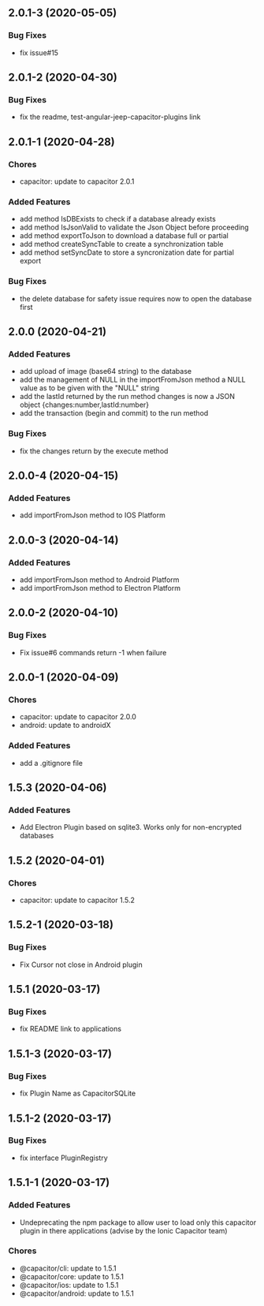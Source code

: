 ## 2.0.1-3 (2020-05-05)

### Bug Fixes

* fix issue#15

## 2.0.1-2 (2020-04-30)

### Bug Fixes

* fix the readme, test-angular-jeep-capacitor-plugins link

## 2.0.1-1 (2020-04-28)

### Chores

* capacitor: update to capacitor 2.0.1

### Added Features

* add method IsDBExists to check if a database already exists
* add method IsJsonValid to validate the Json Object before proceeding
* add method exportToJson to download a database full or partial
* add method createSyncTable to create a synchronization table
* add method setSyncDate to store a syncronization date for partial export

### Bug Fixes

* the delete database for safety issue requires now to open the database first


## 2.0.0 (2020-04-21)

### Added Features

* add upload of image (base64 string) to the database
* add the management of NULL in the importFromJson method
  a NULL value as to be given with the "NULL" string
* add the lastId returned by the run method
  changes is now a JSON object {changes:number,lastId:number}
* add the transaction (begin and commit) to the run method

### Bug Fixes

* fix the changes return by the execute method

## 2.0.0-4 (2020-04-15)

### Added Features

* add importFromJson method to IOS Platform

## 2.0.0-3 (2020-04-14)

### Added Features

* add importFromJson method to Android Platform
* add importFromJson method to Electron Platform

## 2.0.0-2 (2020-04-10)

### Bug Fixes

* Fix issue#6 commands return -1 when failure

## 2.0.0-1 (2020-04-09)

### Chores

* capacitor: update to capacitor 2.0.0
* android: update to androidX
 
### Added Features

* add a .gitignore file

## 1.5.3 (2020-04-06)

### Added Features

* Add Electron Plugin based on sqlite3. Works only for non-encrypted databases

## 1.5.2 (2020-04-01)

### Chores

* capacitor: update to capacitor 1.5.2

## 1.5.2-1 (2020-03-18)

### Bug Fixes

* Fix Cursor not close in Android plugin

## 1.5.1 (2020-03-17)

### Bug Fixes

* fix README link to applications

## 1.5.1-3 (2020-03-17)

### Bug Fixes

* fix Plugin Name as CapacitorSQLite

## 1.5.1-2 (2020-03-17)

### Bug Fixes

* fix interface PluginRegistry 

## 1.5.1-1 (2020-03-17)

### Added Features

* Undeprecating the npm package to allow user to load only this capacitor plugin in there applications (advise by the Ionic Capacitor team)

### Chores

* @capacitor/cli: update to 1.5.1 
* @capacitor/core: update to 1.5.1 
* @capacitor/ios: update to 1.5.1 
* @capacitor/android: update to 1.5.1 
 
